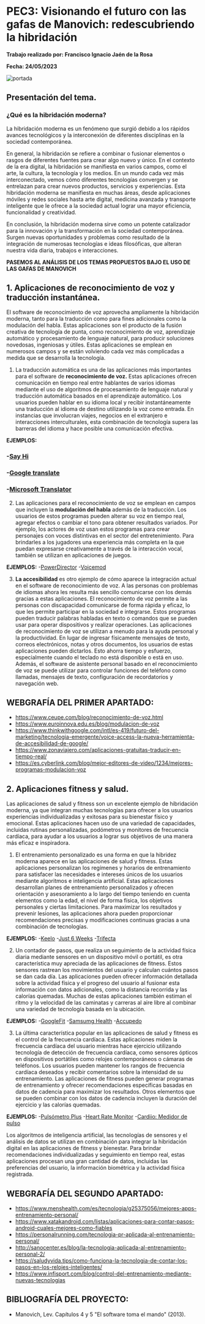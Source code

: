 # PEC3: Visionando el futuro con las gafas de Manovich: redescubriendo la hibridación

**Trabajo realizado por: Francisco Ignacio Jaén de la Rosa** 

**Fecha: 24/05/2023**

![portada](https://rbl-prod-blog-bucket.s3.ap-south-1.amazonaws.com/wp-content/uploads/2020/04/21133528/how-to-make-fitness-affordable-using-digital-apps-mob.jpg)


## Presentación del tema.
### ¿Qué es la hibridación moderna?

La hibridación moderna es un fenómeno que surgió debido a los rápidos avances tecnológicos y la interconexión de diferentes disciplinas en la sociedad contemporánea. 

En general, la hibridación se refiere a combinar o fusionar elementos o rasgos de diferentes fuentes para crear algo nuevo y único. En el contexto de la era digital, la hibridación se manifiesta en varios campos, como el arte, la cultura, la tecnología y los medios. En un mundo cada vez más interconectado, vemos cómo diferentes tecnologías convergen y se entrelazan para crear nuevos productos, servicios y experiencias. Esta hibridación moderna se manifiesta en muchas áreas, desde aplicaciones móviles y redes sociales hasta arte digital, medicina avanzada y transporte inteligente que le ofrece a la sociedad actual lograr una mayor eficiencia, funcionalidad y creatividad. 

En conclusión, la hibridación moderna sirve como un potente catalizador para la innovación y la transformación en la sociedad contemporánea. Surgen nuevas oportunidades y problemas como resultado de la integración de numerosas tecnologías e ideas filosóficas, que alteran nuestra vida diaria, trabajos e interacciones.


**PASEMOS AL ANÁLISIS DE LOS TEMAS PROPUESTOS BAJO EL USO DE LAS GAFAS DE MANOVICH**

## 1. **Aplicaciones de reconocimiento de voz y traducción instantánea.**

El software de reconocimiento de voz aprovecha ampliamente la hibridación moderna, tanto para la traducción como para fines adicionales como la modulación del habla. Estas aplicaciones son el producto de la fusión creativa de tecnología de punta, como reconocimiento de voz, aprendizaje automático y procesamiento de lenguaje natural, para producir soluciones novedosas, ingeniosas y útiles. Estas aplicaciones se emplean en numerosos campos y se están volviendo cada vez más complicadas a medida que se desarrolla la tecnología. 

1. La traducción automática es una de las aplicaciones más importantes para el software de **reconocimiento de voz.** Estas aplicaciones ofrecen comunicación en tiempo real entre hablantes de varios idiomas mediante el uso de algoritmos de procesamiento de lenguaje natural y traducción automática basados en el aprendizaje automático. Los usuarios pueden hablar en su idioma local y recibir instantáneamente una traducción al idioma de destino utilizando la voz como entrada. En instancias que involucran viajes, negocios en el extranjero e interacciones interculturales, esta combinación de tecnología supera las barreras del idioma y hace posible una comunicación efectiva.

**EJEMPLOS:**
### -[Say Hi](https://www.sayhi.com/es/translate/)
### -[Google translate](https://translate.google.es/?hl=es) 
### -[Microsoft Translator](https://www.microsoft.com/es-es/translator/)


2. Las aplicaciones para el reconocimiento de voz se emplean en campos que incluyen la **modulación del habla** además de la traducción. Los usuarios de estos programas pueden alterar su voz en tiempo real, agregar efectos o cambiar el tono para obtener resultados variados. Por ejemplo, los actores de voz usan estos programas para crear personajes con voces distintivas en el sector del entretenimiento. Para brindarles a los jugadores una experiencia más completa en la que puedan expresarse creativamente a través de la interacción vocal, también se utilizan en aplicaciones de juegos. 

**EJEMPLOS:**
-[PowerDirector](https://es.cyberlink.com/downloads/trials/powerdirector-video-editing-software/download_es_ES.html)
-[Voicemod](https://www.voicemod.net/es/) 

3. **La accesibilidad** es otro ejemplo de cómo aparece la integración actual en el software de reconocimiento de voz. A las personas con problemas de idiomas ahora les resulta más sencillo comunicarse con los demás gracias a estas aplicaciones. El reconocimiento de voz permite a las personas con discapacidad comunicarse de forma rápida y eficaz, lo que les permite participar en la sociedad e integrarse. Estos programas pueden traducir palabras habladas en texto o comandos que se pueden usar para operar dispositivos y realizar operaciones. Las aplicaciones de reconocimiento de voz se utilizan a menudo para la ayuda personal y la productividad. En lugar de ingresar físicamente mensajes de texto, correos electrónicos, notas y otros documentos, los usuarios de estas aplicaciones pueden dictarlos. Esto ahorra tiempo y esfuerzo, especialmente cuando el teclado no está disponible o está en uso. Además, el software de asistente personal basado en el reconocimiento de voz se puede utilizar para controlar funciones del teléfono como llamadas, mensajes de texto, configuración de recordatorios y navegación web.

## WEBGRAFÍA DEL PRIMER APARTADO:

- https://www.ceupe.com/blog/reconocimiento-de-voz.html
- https://www.euroinnova.edu.es/blog/modulacion-de-voz
- https://www.thinkwithgoogle.com/intl/es-419/futuro-del-marketing/tecnologia-emergente/voice-access-la-nueva-herramienta-de-accesibilidad-de-google/
- https://www.zonaviajero.com/aplicaciones-gratuitas-traducir-en-tiempo-real/
- https://es.cyberlink.com/blog/mejor-editores-de-video/1234/mejores-programas-modulacion-voz



## 2. **Aplicaciones fitness y salud.**

Las aplicaciones de salud y fitness son un excelente ejemplo de hibridación moderna, ya que integran muchas tecnologías para ofrecer a los usuarios experiencias individualizadas y exitosas para su bienestar físico y emocional. Estas aplicaciones hacen uso de una variedad de capacidades, incluidas rutinas personalizadas, podómetros y monitores de frecuencia cardíaca, para ayudar a los usuarios a lograr sus objetivos de una manera más eficaz e inspiradora. 

1. El entrenamiento personalizado es una forma en que la hibridez moderna aparece en las aplicaciones de salud y fitness. Estas aplicaciones personalizan los regímenes y horarios de entrenamiento para satisfacer las necesidades e intereses únicos de los usuarios mediante algoritmos e inteligencia artificial. Estas aplicaciones desarrollan planes de entrenamiento personalizados y ofrecen orientación y asesoramiento a lo largo del tiempo teniendo en cuenta elementos como la edad, el nivel de forma física, los objetivos personales y ciertas limitaciones. Para maximizar los resultados y prevenir lesiones, las aplicaciones ahora pueden proporcionar recomendaciones precisas y modificaciones continuas gracias a una combinación de tecnologías.


**EJEMPLOS:**
-[Keelo](https://www.keelo.com/)
-[Just 6 Weeks](https://play.google.com/store/apps/details?id=alexcrusher.just6weeks.pushups&hl=es_419&gl=US) 
-[Trifecta](https://www.trifectanutrition.com/partner-crossfit)


2. Un contador de pasos, que realiza un seguimiento de la actividad física diaria mediante sensores en un dispositivo móvil o portátil, es otra característica muy apreciada de las aplicaciones de fitness. Estos sensores rastrean los movimientos del usuario y calculan cuántos pasos se dan cada día. Las aplicaciones pueden ofrecer información detallada sobre la actividad física y el progreso del usuario al fusionar esta información con datos adicionales, como la distancia recorrida y las calorías quemadas. Muchas de estas aplicaciones también estiman el ritmo y la velocidad de las caminatas y carreras al aire libre al combinar una variedad de tecnología basada en la ubicación.


**EJEMPLOS:**
-[GoogleFit](https://www.google.com/intl/es_es/fit/)
-[Samsumg Health](https://www.samsung.com/es/apps/samsung-health/) 
-[Accupedo](https://accupedo.com/)


3. La última característica popular en las aplicaciones de salud y fitness es el control de la frecuencia cardíaca. Estas aplicaciones miden la frecuencia cardíaca del usuario mientras hace ejercicio utilizando tecnología de detección de frecuencia cardíaca, como sensores ópticos en dispositivos portátiles como relojes contemporáneos o cámaras de teléfonos. Los usuarios pueden mantener los rangos de frecuencia cardíaca deseados y recibir comentarios sobre la intensidad de su entrenamiento. Las aplicaciones de fitness pueden generar programas de entrenamiento y ofrecer recomendaciones específicas basadas en datos de cadencia para maximizar los resultados. Otros elementos que se pueden combinar con los datos de cadencia incluyen la duración del ejercicio y las calorías quemadas. 

**EJEMPLOS:**
-[Pulsómetro Plus](https://play.google.com/store/apps/details?id=com.dungelin.heartrate&hl=es&gl=US)
-[Heart Rate Monitor](https://play.google.com/store/apps/details?id=com.repsi.heartrate&hl=en_US) 
-[Cardiio: Medidor de pulso](https://apps.apple.com/es/app/cardiio-medidor-de-pulso/id542891434) 

Los algoritmos de inteligencia artificial, las tecnologías de sensores y el análisis de datos se utilizan en combinación para integrar la hibridación digital en las aplicaciones de fitness y bienestar. Para brindar recomendaciones individualizadas y seguimiento en tiempo real, estas aplicaciones procesan una gran cantidad de datos, incluidas las preferencias del usuario, la información biométrica y la actividad física registrada.

## WEBGRAFÍA DEL SEGUNDO APARTADO:

- https://www.menshealth.com/es/tecnologia/g25375056/mejores-apps-entrenamiento-personal/
- https://www.xatakandroid.com/listas/aplicaciones-para-contar-pasos-android-cuales-mejores-como-fiables
- https://personalrunning.com/tecnologia-pr-aplicada-al-entrenamiento-personal/
- http://sanocenter.es/blog/la-tecnologia-aplicada-al-entrenamiento-personal-2/
- https://saludyvida.tips/como-funciona-la-tecnologia-de-contar-los-pasos-en-los-relojes-inteligentes/
- https://www.infisport.com/blog/control-del-entrenamiento-mediante-nuevas-tecnologias

## BIBLIOGRAFÍA DEL PROYECTO:
- Manovich, Lev. Capítulos 4 y 5 "El software toma el mando" (2013).
